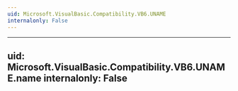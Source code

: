 ```yaml
---
uid: Microsoft.VisualBasic.Compatibility.VB6.UNAME
internalonly: False
---
```


---
uid: Microsoft.VisualBasic.Compatibility.VB6.UNAME.name
internalonly: False
---
